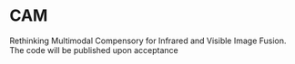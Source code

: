 # CAM
Rethinking Multimodal Compensory for Infrared and Visible Image Fusion.
The code will be published upon acceptance
